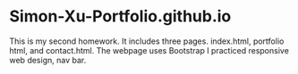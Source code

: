 # Simon-Xu-Portfolio.github.io
This is my second homework.
It includes three pages. index.html, portfolio html, and contact.html.
The webpage uses Bootstrap 
I practiced responsive web design, nav bar.
